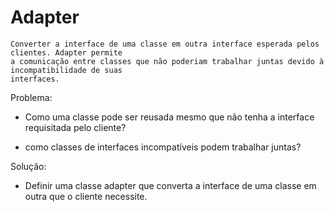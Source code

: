 # Adapter

    Converter a interface de uma classe em outra interface esperada pelos clientes. Adapter permite
    a comunicação entre classes que não poderiam trabalhar juntas devido à incompatibilidade de suas
    interfaces.

Problema:

 - Como uma classe pode ser reusada mesmo que não tenha a interface requisitada pelo cliente?

 - como classes de interfaces incompatíveis podem trabalhar juntas?


Solução:

 - Definir uma classe adapter que converta a interface de uma classe em outra que o cliente necessite.
